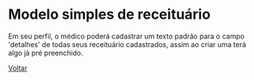 # Modelo simples de receituário

Em seu perfil, o médico poderá cadastrar um texto padrão para o campo 'detalhes' de todas seus receituário cadastrados, assim ao criar uma terá algo já pré preenchido.

[Voltar](../README.md)